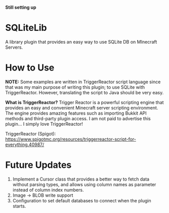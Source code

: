 **Still setting up**

# SQLiteLib
A library plugin that provides an easy way to use SQLite DB on MInecraft Servers.

# How to Use
**NOTE:** Some examples are written in TriggerReactor script language since that was my main purpose of writing this plugin; to use SQLite with TriggerReactor. However, translating the script to Java should be very easy.

**What is TriggerReactor?** Trigger Reactor is a powerful scripting engine that provides an easy and convenient Minecraft server scripting environment. The engine provides amazing features such as importing Bukkit API methods and third-party plugin access. I am not paid to advertise this plugin... I simply love TriggerReactor!

TriggerReactor (Spigot): https://www.spigotmc.org/resources/triggerreactor-script-for-everything.40987/


# Future Updates
1. Implement a Cursor class that provides a better way to fetch data without parsing types, and allows using column names as parameter instead of column index numbers.
2. Image -> BLOB write support
3. Configuration to set default databases to connect when the plugin starts.
